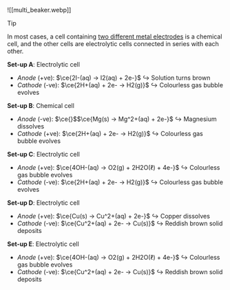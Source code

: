 ![[multi_beaker.webp]]

> [!tip]
> In most cases, a cell containing <u>two different metal electrodes</u> is a chemical cell, and the other cells are electrolytic cells connected in series with each other.

**Set-up A**: Electrolytic cell
- *Anode* (+ve): $\ce{2I-(aq) -> I2(aq) + 2e-}$
  ↪ Solution turns brown
- *Cathode* (-ve): $\ce{2H+(aq) + 2e- -> H2(g)}$
  ↪ Colourless gas bubble evolves

**Set-up B**: <span class="hi-blue">Chemical cell</span>
- *Anode* (-ve): $\ce{}$$\ce{Mg(s) -> Mg^2+(aq) + 2e-}$
  ↪ Magnesium dissolves
- *Cathode* (+ve): $\ce{2H+(aq) + 2e- -> H2(g)}$
  ↪ Colourless gas bubble evolves

**Set-up C**: Electrolytic cell
- *Anode* (+ve): $\ce{4OH-(aq) -> O2(g) + 2H2O(ℓ) + 4e-}$
  ↪ Colourless gas bubble evolves
- *Cathode* (-ve): $\ce{2H+(aq) + 2e- -> H2(g)}$
  ↪ Colourless gas bubble evolves

**Set-up D**: Electrolytic cell
- *Anode* (+ve): $\ce{Cu(s) -> Cu^2+(aq) + 2e-}$
  ↪ Copper dissolves
- *Cathode* (-ve): $\ce{Cu^2+(aq) + 2e- -> Cu(s)}$
  ↪ Reddish brown solid deposits

**Set-up E**: Electrolytic cell
- *Anode* (+ve): $\ce{4OH-(aq) -> O2(g) + 2H2O(ℓ) + 4e-}$
  ↪ Colourless gas bubble evolves
- *Cathode* (-ve): $\ce{Cu^2+(aq) + 2e- -> Cu(s)}$
  ↪ Reddish brown solid deposits

